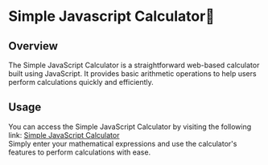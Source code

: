 # Simple Javascript Calculator🧮

## Overview
The Simple JavaScript Calculator is a straightforward web-based calculator built using JavaScript. 
It provides basic arithmetic operations to help users perform calculations quickly and efficiently.

## Usage
You can access the Simple JavaScript Calculator by visiting the following link: [Simple JavaScript Calculator](https://vishalgiri8767.github.io/Simple-Javascript-Calculator/)  
Simply enter your mathematical expressions and use the calculator's features to perform calculations with ease.


